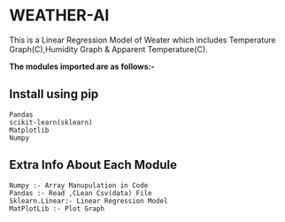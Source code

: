 # WEATHER-AI

This is a Linear Regression Model of Weater which includes Temperature Graph(C),Humidity Graph & Apparent Temperature(C).

**The modules imported are as follows:-**

Install using pip
-----------

```
Pandas
scikit-learn(sklearn)
Matplotlib
Numpy
```
Extra Info About Each Module
-----------

```
Numpy :- Array Manupulation in Code
Pandas :- Read ,CLean Csv(data) File
Sklearn.Linear:- Linear Regression Model
MatPlotLib :- Plot Graph 
```
